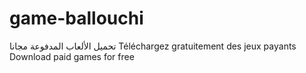 # game-ballouchi
تحميل الألعاب المدفوعة مجانا Téléchargez gratuitement des jeux payants Download paid games for free
